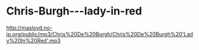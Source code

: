 Chris-Burgh---lady-in-red
=========================

http://maslovd.no-ip.org/public/mp3/Chris%20De%20Burgh/Chris%20De%20Burgh%20'Lady%20In%20Red'.mp3